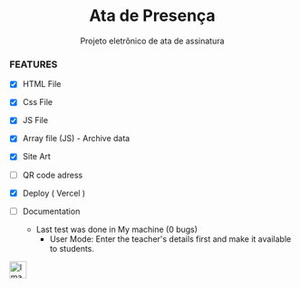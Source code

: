 <h1 align="center"> Ata de Presença </h1>
<p align="center"> Projeto eletrônico de ata de assinatura </p>

### FEATURES

- [x] HTML File
- [x] Css File 
- [x] JS File 
- [x] Array file (JS) - Archive data
- [x] Site Art
- [ ] QR code adress
- [x] Deploy ( Vercel )
- [ ] Documentation

  - Last test was done in My machine (0 bugs)
    * User Mode: Enter the teacher's details first and make it available to students.
   
<img src="https://github.com/user-attachments/assets/c3f98fdf-0be3-47b3-8831-e1e41d4cb209" alt="Image" height="30">

    
